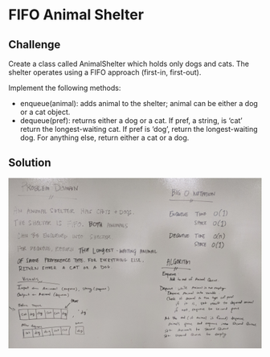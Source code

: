 # FIFO Animal Shelter

## Challenge

Create a class called AnimalShelter which holds only dogs and cats. 
The shelter operates using a FIFO approach (first-in, first-out).

Implement the following methods:

* enqueue(animal): adds animal to the shelter; animal can be either a dog or a cat object.
* dequeue(pref): returns either a dog or a cat. If pref, a string, is ‘cat’ return the longest-waiting cat. 
If pref is ‘dog’, return the longest-waiting dog. For anything else, return either a cat or a dog.

## Solution

![Challenge12-FIFOAnimalShelter-Whiteboard](https://github.com/ChristinaGislason/Data-Structures-andAlgorithms/blob/master/Assets/Challenge12-FIFOAnimalShelter.jpg)
